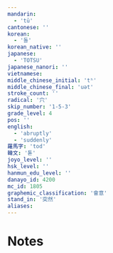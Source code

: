 ```yaml
---
mandarin:
  - 'tū'
cantonese: ''
korean:
  - '돌'
korean_native: ''
japanese:
  - 'TOTSU'
japanese_nanori: ''
vietnamese:
middle_chinese_initial: 'tʰ'
middle_chinese_final: 'uət'
stroke_count: ''
radical: '穴'
skip_number: '1-5-3'
grade_level: 4
pos: ''
english:
  - 'abruptly'
  - 'suddenly'
羅馬字: 'tod'
韓文: '톧'
joyo_level: ''
hsk_level: ''
hanmun_edu_level: ''
danayo_id: 4200
mc_id: 1805
graphemic_classification: '會意'
stand_in: '突然'
aliases:
---
```


# Notes
